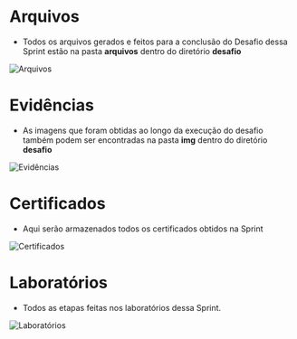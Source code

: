 # Arquivos

- Todos os arquivos gerados e feitos para a conclusão do Desafio dessa Sprint estão na pasta **arquivos** dentro do diretório **desafio**

![Arquivos](desafio/arquivos)

# Evidências

- As imagens que foram obtidas ao longo da execução do desafio também podem ser encontradas na pasta **img** dentro do diretório **desafio**

![Evidências](desafio/img)

# Certificados

- Aqui serão armazenados todos os certificados obtidos na Sprint

![Certificados](certificados)


# Laboratórios

- Todos as etapas feitas nos laboratórios dessa Sprint.

![Laboratórios](labs)

